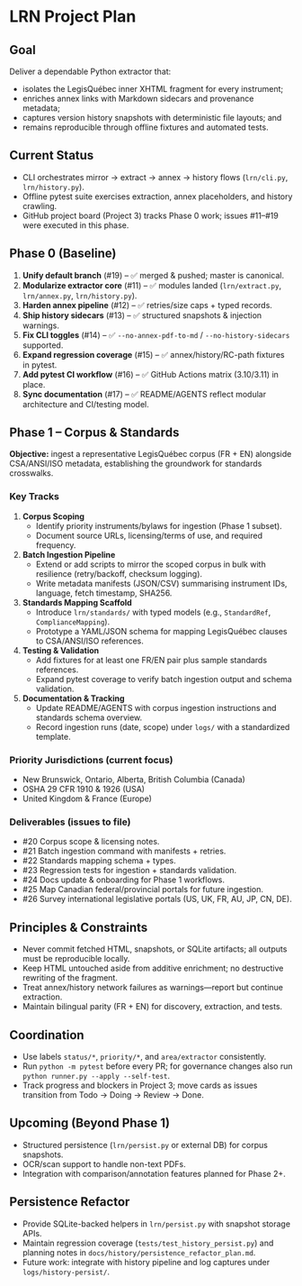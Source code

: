 # LRN Project Plan

## Goal
Deliver a dependable Python extractor that:
- isolates the LegisQuébec inner XHTML fragment for every instrument;
- enriches annex links with Markdown sidecars and provenance metadata;
- captures version history snapshots with deterministic file layouts; and
- remains reproducible through offline fixtures and automated tests.

## Current Status
- CLI orchestrates mirror → extract → annex → history flows (`lrn/cli.py`, `lrn/history.py`).
- Offline pytest suite exercises extraction, annex placeholders, and history crawling.
- GitHub project board (Project 3) tracks Phase 0 work; issues #11–#19 were executed in this phase.

## Phase 0 (Baseline)
1. **Unify default branch** (#19) – ✅ merged & pushed; master is canonical.
2. **Modularize extractor core** (#11) – ✅ modules landed (`lrn/extract.py`, `lrn/annex.py`, `lrn/history.py`).
3. **Harden annex pipeline** (#12) – ✅ retries/size caps + typed records.
4. **Ship history sidecars** (#13) – ✅ structured snapshots & injection warnings.
5. **Fix CLI toggles** (#14) – ✅ `--no-annex-pdf-to-md` / `--no-history-sidecars` supported.
6. **Expand regression coverage** (#15) – ✅ annex/history/RC-path fixtures in pytest.
7. **Add pytest CI workflow** (#16) – ✅ GitHub Actions matrix (3.10/3.11) in place.
8. **Sync documentation** (#17) – ✅ README/AGENTS reflect modular architecture and CI/testing model.

## Phase 1 – Corpus & Standards
**Objective:** ingest a representative LegisQuébec corpus (FR + EN) alongside CSA/ANSI/ISO metadata, establishing the groundwork for standards crosswalks.

### Key Tracks
1. **Corpus Scoping**
   - Identify priority instruments/bylaws for ingestion (Phase 1 subset).
   - Document source URLs, licensing/terms of use, and required frequency.
2. **Batch Ingestion Pipeline**
   - Extend or add scripts to mirror the scoped corpus in bulk with resilience (retry/backoff, checksum logging).
   - Write metadata manifests (JSON/CSV) summarising instrument IDs, language, fetch timestamp, SHA256.
3. **Standards Mapping Scaffold**
   - Introduce `lrn/standards/` with typed models (e.g., `StandardRef`, `ComplianceMapping`).
   - Prototype a YAML/JSON schema for mapping LegisQuébec clauses to CSA/ANSI/ISO references.
4. **Testing & Validation**
   - Add fixtures for at least one FR/EN pair plus sample standards references.
   - Expand pytest coverage to verify batch ingestion output and schema validation.
5. **Documentation & Tracking**
   - Update README/AGENTS with corpus ingestion instructions and standards schema overview.
   - Record ingestion runs (date, scope) under `logs/` with a standardized template.

### Priority Jurisdictions (current focus)
- New Brunswick, Ontario, Alberta, British Columbia (Canada)
- OSHA 29 CFR 1910 & 1926 (USA)
- United Kingdom & France (Europe)

### Deliverables (issues to file)
- #20 Corpus scope & licensing notes.
- #21 Batch ingestion command with manifests + retries.
- #22 Standards mapping schema + types.
- #23 Regression tests for ingestion + standards validation.
- #24 Docs update & onboarding for Phase 1 workflows.
- #25 Map Canadian federal/provincial portals for future ingestion.
- #26 Survey international legislative portals (US, UK, FR, AU, JP, CN, DE).

## Principles & Constraints
- Never commit fetched HTML, snapshots, or SQLite artifacts; all outputs must be reproducible locally.
- Keep HTML untouched aside from additive enrichment; no destructive rewriting of the fragment.
- Treat annex/history network failures as warnings—report but continue extraction.
- Maintain bilingual parity (FR + EN) for discovery, extraction, and tests.

## Coordination
- Use labels `status/*`, `priority/*`, and `area/extractor` consistently.
- Run `python -m pytest` before every PR; for governance changes also run `python runner.py --apply --self-test`.
- Track progress and blockers in Project 3; move cards as issues transition from Todo → Doing → Review → Done.

## Upcoming (Beyond Phase 1)
- Structured persistence (`lrn/persist.py` or external DB) for corpus snapshots.
- OCR/scan support to handle non-text PDFs.
- Integration with comparison/annotation features planned for Phase 2+.

## Persistence Refactor
- Provide SQLite-backed helpers in `lrn/persist.py` with snapshot storage APIs.
- Maintain regression coverage (`tests/test_history_persist.py`) and planning notes in `docs/history/persistence_refactor_plan.md`.
- Future work: integrate with history pipeline and log captures under `logs/history-persist/`.

